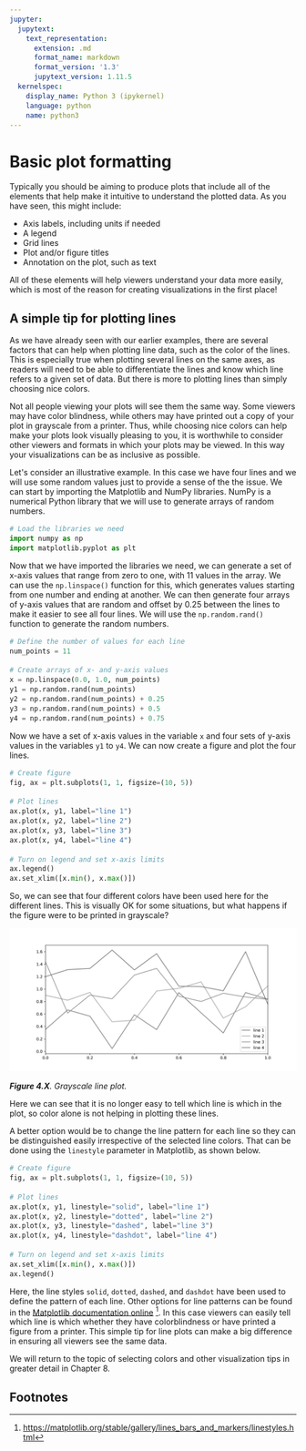 ```yaml
---
jupyter:
  jupytext:
    text_representation:
      extension: .md
      format_name: markdown
      format_version: '1.3'
      jupytext_version: 1.11.5
  kernelspec:
    display_name: Python 3 (ipykernel)
    language: python
    name: python3
---
```


# Basic plot formatting

Typically you should be aiming to produce plots that include all of the elements that help make it intuitive to understand the plotted data. As you have seen, this might include:

- Axis labels, including units if needed
- A legend
- Grid lines
- Plot and/or figure titles
- Annotation on the plot, such as text

All of these elements will help viewers understand your data more easily, which is most of the reason for creating visualizations in the first place!

## A simple tip for plotting lines

As we have already seen with our earlier examples, there are several factors that can help when plotting line data, such as the color of the lines. This is especially true when plotting several lines on the same axes, as readers will need to be able to differentiate the lines and know which line refers to a given set of data. But there is more to plotting lines than simply choosing nice colors. 

Not all people viewing your plots will see them the same way. Some viewers may have color blindness, while others may have printed out a copy of your plot in grayscale from a printer. Thus, while choosing nice colors can help make your plots look visually pleasing to you, it is worthwhile to consider other viewers and formats in which your plots may be viewed. In this way your visualizations can be as inclusive as possible.

Let's consider an illustrative example. In this case we have four lines and we will use some random values just to provide a sense of the the issue. We can start by importing the Matplotlib and NumPy libraries. NumPy is a numerical Python library that we will use to generate arrays of random numbers.

```python
# Load the libraries we need
import numpy as np
import matplotlib.pyplot as plt
```

Now that we have imported the libraries we need, we can generate a set of x-axis values that range from zero to one, with 11 values in the array. We can use the `np.linspace()` function for this, which generates values starting from one number and ending at another. We can then generate four arrays of y-axis values that are random and offset by 0.25 between the lines to make it easier to see all four lines. We will use the `np.random.rand()` function to generate the random numbers.

```python
# Define the number of values for each line
num_points = 11

# Create arrays of x- and y-axis values
x = np.linspace(0.0, 1.0, num_points)
y1 = np.random.rand(num_points)
y2 = np.random.rand(num_points) + 0.25
y3 = np.random.rand(num_points) + 0.5
y4 = np.random.rand(num_points) + 0.75
```

Now we have a set of x-axis values in the variable `x` and four sets of y-axis values in the variables `y1` to `y4`. We can now create a figure and plot the four lines.

```python
# Create figure
fig, ax = plt.subplots(1, 1, figsize=(10, 5))

# Plot lines
ax.plot(x, y1, label="line 1")
ax.plot(x, y2, label="line 2")
ax.plot(x, y3, label="line 3")
ax.plot(x, y4, label="line 4")

# Turn on legend and set x-axis limits
ax.legend()
ax.set_xlim([x.min(), x.max()])
```

So, we can see that four different colors have been used here for the different lines. This is visually OK for some situations, but what happens if the figure were to be printed in grayscale?

![_**Figure 4.X**. Grayscale line plot._](../img/lines-grayscale.png)

_**Figure 4.X**. Grayscale line plot._

Here we can see that it is no longer easy to tell which line is which in the plot, so color alone is not helping in plotting these lines.

A better option would be to change the line pattern for each line so they can be distinguished easily irrespective of the selected line colors. That can be done using the `linestyle` parameter in Matplotlib, as shown below.

```python
# Create figure
fig, ax = plt.subplots(1, 1, figsize=(10, 5))

# Plot lines
ax.plot(x, y1, linestyle="solid", label="line 1")
ax.plot(x, y2, linestyle="dotted", label="line 2")
ax.plot(x, y3, linestyle="dashed", label="line 3")
ax.plot(x, y4, linestyle="dashdot", label="line 4")

# Turn on legend and set x-axis limits
ax.set_xlim([x.min(), x.max()])
ax.legend()
```

Here, the line styles `solid`, `dotted`, `dashed`, and `dashdot` have been used to define the pattern of each line. Other options for line patterns can be found in the [Matplotlib documentation online](https://matplotlib.org/stable/gallery/lines_bars_and_markers/linestyles.html) [^linestyles]. In this case viewers can easily tell which line is which whether they have colorblindness or have printed a figure from a printer. This simple tip for line plots can make a big difference in ensuring all viewers see the same data.

We will return to the topic of selecting colors and other visualization tips in greater detail in Chapter 8.


## Footnotes

[^linestyles]: <https://matplotlib.org/stable/gallery/lines_bars_and_markers/linestyles.html>
